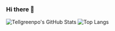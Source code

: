 ### Hi there 👋

<!--
**tellgreenpo/tellgreenpo** is a ✨ _special_ ✨ repository because its `README.md` (this file) appears on your GitHub profile.

Here are some ideas to get you started:

- 🔭 I’m currently working on ...
- 🌱 I’m currently learning ...
- 👯 I’m looking to collaborate on ...
- 🤔 I’m looking for help with ...
- 💬 Ask me about ...
- 📫 How to reach me: ...
- 😄 Pronouns: ...
- ⚡ Fun fact: ...
-->

![Tellgreenpo's GitHub Stats](https://github-readme-stats.vercel.app/api?username=tellgreenpo&count_private=true&show_icons=true&theme=gruvbox&locale=cn)
![Top Langs](https://github-readme-stats.vercel.app/api/top-langs/?username=tellgreenpo&hide=html)
